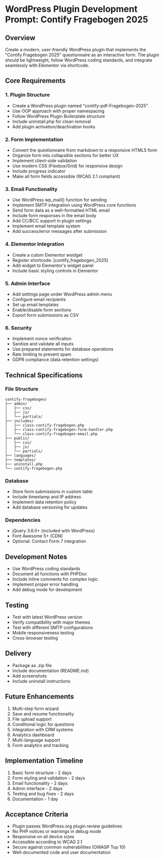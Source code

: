# WordPress Plugin Development Prompt: Contify Fragebogen 2025

## Overview
Create a modern, user-friendly WordPress plugin that implements the "Contify Fragebogen 2025" questionnaire as an interactive form. The plugin should be lightweight, follow WordPress coding standards, and integrate seamlessly with Elementor via shortcode.

## Core Requirements

### 1. Plugin Structure
- Create a WordPress plugin named "contify-pdf-Fragebogen-2025"
- Use OOP approach with proper namespacing
- Follow WordPress Plugin Boilerplate structure
- Include uninstall.php for clean removal
- Add plugin activation/deactivation hooks

### 2. Form Implementation
- Convert the questionnaire from markdown to a responsive HTML5 form
- Organize form into collapsible sections for better UX
- Implement client-side validation
- Use modern CSS (Flexbox/Grid) for responsive design
- Include progress indicator
- Make all form fields accessible (WCAG 2.1 compliant)

### 3. Email Functionality
- Use WordPress wp_mail() function for sending
- Implement SMTP integration using WordPress core functions
- Send form data as a well-formatted HTML email
- Include form responses in the email body
- Add CC/BCC support in plugin settings
- Implement email template system
- Add success/error messages after submission

### 4. Elementor Integration
- Create a cutom Elementor wsidget
- Register shortcode: [contify_fragebogen_2025]
- Add widget to Elementor's widget panel
- Include basic styling controls in Elementor

### 5. Admin Interface
- Add settings page under WordPress admin menu
- Configure email recipients
- Set up email templates
- Enable/disable form sections
- Export form submissions as CSV

### 6. Security
- Implement nonce verification
- Sanitize and validate all inputs
- Use prepared statements for database operations
- Rate limiting to prevent spam
- GDPR compliance (data retention settings)

## Technical Specifications

### File Structure
```
contify-fragebogen/
├── admin/
│   ├── css/
│   ├── js/
│   └── partials/
├── includes/
│   ├── class-contify-fragebogen.php
│   ├── class-contify-fragebogen-form-handler.php
│   └── class-contify-fragebogen-email.php
├── public/
│   ├── css/
│   ├── js/
│   └── partials/
├── languages/
├── templates/
├── uninstall.php
└── contify-fragebogen.php
```

### Database
- Store form submissions in custom table
- Include timestamp and IP address
- Implement data retention policy
- Add database versioning for updates

### Dependencies
- jQuery 3.6.0+ (included with WordPress)
- Font Awesome 5+ (CDN)
- Optional: Contact Form 7 integration

## Development Notes
- Use WordPress coding standards
- Document all functions with PHPDoc
- Include inline comments for complex logic
- Implement proper error handling
- Add debug mode for development

## Testing
- Test with latest WordPress version
- Verify compatibility with major themes
- Test with different SMTP configurations
- Mobile responsiveness testing
- Cross-browser testing

## Delivery
- Package as .zip file
- Include documentation (README.md)
- Add screenshots
- Include uninstall instructions

## Future Enhancements
1. Multi-step form wizard
2. Save and resume functionality
3. File upload support
4. Conditional logic for questions
5. Integration with CRM systems
6. Analytics dashboard
7. Multi-language support
8. Form analytics and tracking

## Implementation Timeline
1. Basic form structure - 2 days
2. Form styling and validation - 2 days
3. Email functionality - 2 days
4. Admin interface - 2 days
5. Testing and bug fixes - 2 days
6. Documentation - 1 day

## Acceptance Criteria
- Plugin passes WordPress.org plugin review guidelines
- No PHP notices or warnings in debug mode
- Responsive on all device sizes
- Accessible according to WCAG 2.1
- Secure against common vulnerabilities (OWASP Top 10)
- Well-documented code and user documentation
